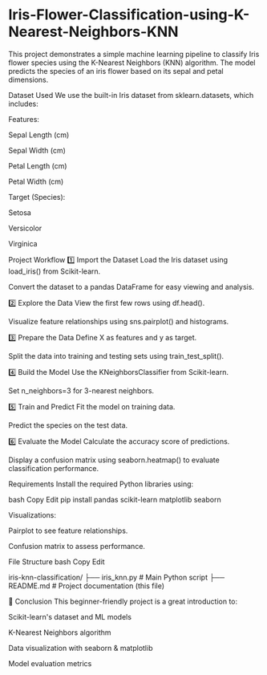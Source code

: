 # Iris-Flower-Classification-using-K-Nearest-Neighbors-KNN
This project demonstrates a simple machine learning pipeline to classify Iris flower species using the K-Nearest Neighbors (KNN) algorithm. The model predicts the species of an iris flower based on its sepal and petal dimensions.

 Dataset Used
We use the built-in Iris dataset from sklearn.datasets, which includes:

Features:

Sepal Length (cm)

Sepal Width (cm)

Petal Length (cm)

Petal Width (cm)

Target (Species):

Setosa

Versicolor

Virginica

 Project Workflow
1️⃣ Import the Dataset
Load the Iris dataset using load_iris() from Scikit-learn.

Convert the dataset to a pandas DataFrame for easy viewing and analysis.

2️⃣ Explore the Data
View the first few rows using df.head().

Visualize feature relationships using sns.pairplot() and histograms.

3️⃣ Prepare the Data
Define X as features and y as target.

Split the data into training and testing sets using train_test_split().

4️⃣ Build the Model
Use the KNeighborsClassifier from Scikit-learn.

Set n_neighbors=3 for 3-nearest neighbors.

5️⃣ Train and Predict
Fit the model on training data.

Predict the species on the test data.

6️⃣ Evaluate the Model
Calculate the accuracy score of predictions.

Display a confusion matrix using seaborn.heatmap() to evaluate classification performance.

 Requirements
Install the required Python libraries using:

bash
Copy
Edit
pip install pandas scikit-learn matplotlib seaborn

Visualizations:

Pairplot to see feature relationships.

Confusion matrix to assess performance.

 File Structure
bash
Copy
Edit

iris-knn-classification/
├── iris_knn.py        # Main Python script
├── README.md          # Project documentation (this file)

📌 Conclusion
This beginner-friendly project is a great introduction to:

Scikit-learn's dataset and ML models

K-Nearest Neighbors algorithm

Data visualization with seaborn & matplotlib

Model evaluation metrics
